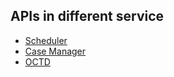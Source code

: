 ## APIs in different service
- [Scheduler](./scheduler/API.md "Scheduler APIs")
- [Case Manager](./casemanager/API.md "Case Manager")
- [OCTD](./octd/API.md "OCTD")
